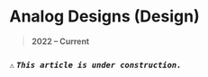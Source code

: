 # Analog Designs (Design)

> **2022 – Current**

### `⚠️` **_`This article is under construction.`_**
